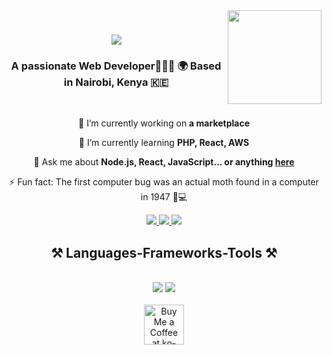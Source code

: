 <img align="right" src="https://avatars.githubusercontent.com/SINZY2003" width="150" />

<h1 align="center">
    <img src="https://readme-typing-svg.herokuapp.com/?font=Righteous&size=35&center=true&vCenter=true&width=500&height=70&duration=4000&lines=Hi+There!+👋;+I'm+Sinzole+Bradley!;" />
</h1>

<h3 align="center">A passionate Web Developer🧑‍💻😎 🌍 Based in Nairobi, Kenya 🇰🇪
</h3>

<br/>

<div align="center">
 
 🔭 I’m currently working on **a marketplace**
 
 🌱 I’m currently learning <strong>PHP, React, AWS</strong>

💬 Ask me about **Node.js, React, JavaScript... or anything [here](https://github.com/SINZY2003/SINZY2003/issues)**

⚡ Fun fact: The first computer bug was an actual moth found in a computer in 1947 🐛💻

 </div>
 
<div align="center"> 
  <a href="mailto:bradley.sinzole@techmates.team">
    <img src="https://img.shields.io/badge/Gmail-333333?style=for-the-badge&logo=gmail&logoColor=red" />
  </a>
  <a href="https://linkedin.com/in/sinzole-bradley" target="_blank">
    <img src="https://img.shields.io/badge/LinkedIn-0077B5?style=for-the-badge&logo=linkedin&logoColor=white" target="_blank" />
  </a>
  <a href="#" target="_blank">
     <img src="https://img.shields.io/badge/Portfolio-FF5722?style=for-the-badge&logo=todoist&logoColor=white" target="_blank" /> <!-- sqlite, safari, google-chrome are other good icon options -->
  </a>
</div>
 
<h2 align="center">⚒️ Languages-Frameworks-Tools ⚒️</h2>
<br/>
<div align="center">
    <img src="https://skillicons.dev/icons?i=react,bootstrap,mui,html,css,vscode,github,figma,tailwind,git,r" />
    <img src="https://skillicons.dev/icons?i=nodejs,python,javascript,typescript,express,firebase,mongodb,c,java,nextjs,mysql,flask" /><br>
</div>

<br/>

<div align="center">
<a href='#' target='_blank'><img height='64' style='border:0px;height:64px;' src='https://storage.ko-fi.com/cdn/kofi1.png?v=3' border='0' alt='Buy Me a Coffee at ko-fi.com' /></a>
</div>

<br/>
